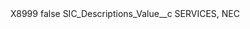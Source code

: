 <?xml version="1.0" encoding="UTF-8"?>
<CustomMetadata xmlns="http://soap.sforce.com/2006/04/metadata" xmlns:xsi="http://www.w3.org/2001/XMLSchema-instance" xmlns:xsd="http://www.w3.org/2001/XMLSchema">
    <label>X8999</label>
    <protected>false</protected>
    <values>
        <field>SIC_Descriptions_Value__c</field>
        <value xsi:type="xsd:string">SERVICES, NEC</value>
    </values>
</CustomMetadata>
